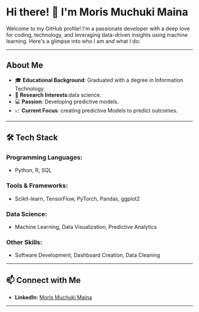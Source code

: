# Hi there! 👋 I'm Moris Muchuki Maina

Welcome to my GitHub profile! I'm a passionate developer with a deep love for coding, technology, and leveraging data-driven insights using machine learning. Here's a glimpse into who I am and what I do:

---

## About Me

- 🎓 **Educational Background**: Graduated with a degree in Information Technology.
- 🔬 **Research Interests**:data science.
- 💻 **Passion**: Developing predictive models.
- 📈 **Current Focus**: creating predictive Models  to predict outcomes.

---

## 🛠️ Tech Stack

### Programming Languages:
- Python, R, SQL

### Tools & Frameworks:
- Scikit-learn, TensorFlow, PyTorch, Pandas, ggplot2


### Data Science:
- Machine Learning, Data Visualization, Predictive Analytics

### Other Skills:
- Software Development, Dashboard Creation, Data Cleaning

---


## 📫 Connect with Me

- **LinkedIn**: [Moris Muchuki Maina](https://www.linkedin.com/in/moris-maina)

---



